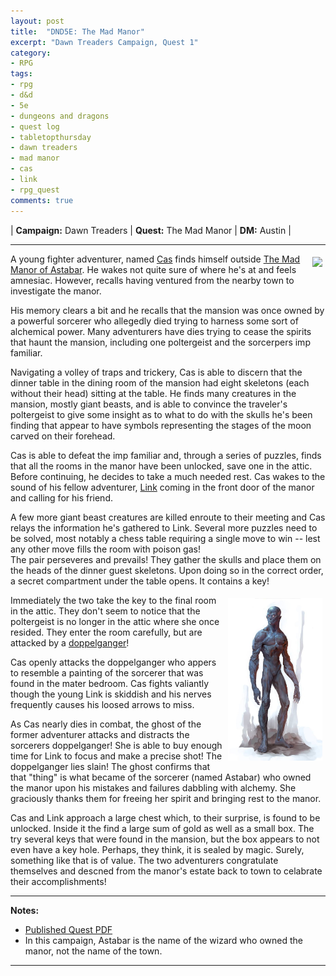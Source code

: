 ```yaml
---
layout: post
title:  "DND5E: The Mad Manor"
excerpt: "Dawn Treaders Campaign, Quest 1"
category:
- RPG
tags:
- rpg
- d&d
- 5e
- dungeons and dragons
- quest log
- tabletopthursday
- dawn treaders
- mad manor
- cas
- link
- rpg_quest
comments: true
---
```


| **Campaign:**  Dawn Treaders | **Quest:**  The Mad Manor | **DM:**  Austin |

---

<a href="https://app.roll20.net/lfg/listing/61409/the-mad-manor-of-astabar-1-shot"><img src="https://s3.amazonaws.com/files.d20.io/images/25060040/jGQal1OYc8xVPtKePelbaQ/med.jpg?1478616474797" style="max-width: 30%; height: auto; float: right; margin: 5px"></a>

A young fighter adventurer, named [Cas](https://drive.google.com/file/d/0B3L-FHD8lwfVdTBzblJXTU1RSnc/view?usp=sharing) finds himself outside [The Mad Manor of Astabar](http://watermark.rpgnow.com/pdf_previews/138937-sample.pdf).  He wakes not quite
sure of where he's at and feels amnesiac.  However, recalls having ventured from the nearby town to investigate the manor.

His memory clears a bit and he recalls that the mansion was once owned by a powerful sorcerer who allegedly died trying to harness 
some sort of alchemical power.  Many adventurers have dies trying to cease the spirits that haunt the mansion, including one poltergeist and the sorcerpers imp familiar.

Navigating a volley of traps and trickery, Cas is able to discern that the dinner table in the dining room of the mansion had eight 
skeletons (each without their head) sitting at the table.  He finds many creatures in the mansion, mostly giant beasts, and is 
able to convince the traveler's poltergeist to give some insight as to what to do with the skulls he's been finding that appear to 
have symbols representing the stages of the moon carved on their forehead.

Cas is able to defeat the imp familiar and, through a series of puzzles, finds that all the rooms in the manor have been unlocked, 
save one in the attic.  Before continuing, he decides to take a much needed rest.  Cas wakes to the sound of his fellow adventurer, 
[Link](https://drive.google.com/file/d/0BwQNloQbtainM0g2OTZTMU9EOUk/view?usp=sharing) coming in the front door of the manor and calling for his friend.

A few more giant beast creatures are killed enroute to their meeting and Cas relays the information he's gathered to Link.  Several more 
puzzles need to be solved, most notably a chess table requiring a single move to win -- lest any other move fills the room with poison gas!  
The pair perseveres and prevails!  They gather the skulls and place them on the heads of the dinner guest skeletons.  Upon doing so in the correct 
order, a secret compartment under the table opens.  It contains a key!

<a href="http://vignette4.wikia.nocookie.net/forgottenrealms/images/f/fc/Doppelganger-5e.jpg/revision/latest?cb=20170309004652"><img src="/images/dnd/doppelganger.jpg" style="max-width: 30%; height: auto; float: right; margin: 5px"></a>

Immediately the two take the key to the final room in the attic.  They don't seem to notice that the poltergeist is no longer in the attic where 
she once resided.  They enter the room carefully, but are attacked by a [doppelganger](https://roll20.net/compendium/dnd5e/Doppelganger#content)!  

Cas openly attacks the doppelganger who appers to resemble a painting of the sorcerer that was found in the mater bedroom.  Cas fights valiantly 
though the young Link is skiddish and his nerves frequently causes his loosed arrows to miss.

As Cas nearly dies in combat, the ghost of the former adventurer attacks and distracts the sorcerers doppelganger!  She is able to buy enough time for 
Link to focus and make a precise shot!  The doppelganger lies slain!  The ghost confirms that that "thing" is what became of the sorcerer (named Astabar) 
who owned the manor upon his mistakes and failures dabbling with alchemy.  She graciously thanks them for freeing her spirit and bringing rest to the manor.

Cas and Link approach a large chest which, to their surprise, is found to be unlocked.  Inside it the find a large sum of gold as well as a small box. 
The try several keys that were found in the mansion, but the box appears to not even have a key hole.  Perhaps, they think, it is sealed by magic.  Surely, 
something like that is of value.  The two adventurers congratulate themselves and descned from the manor's estate back to town to celabrate their accomplishments!

---

**Notes:**

- [Published Quest PDF](http://watermark.rpgnow.com/pdf_previews/138937-sample.pdf)
- In this campaign, Astabar is the name of the wizard who owned the manor, not the name of the town.

---
